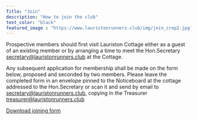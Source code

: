 ```yaml
---
Title: "Join"
description: "How to join the club"
text_color: "black"
featured_image : "https://www.lauristonrunners.club/img/join_crop2.jpg"
---
```


Prospective members should first visit Lauriston Cottage either as a guest of an existing member or by arranging a time to meet the Hon.Secretary secretary@lauristonrunners.club at the Cottage.

Any subsequent application for membership shall be made on the form below, proposed and seconded by two members. Please leave the completed form in an envelope pinned to the Noticeboard at the cottage addressed to the Hon.Secretary or scan it and send by email to secretary@lauristonrunners.club, copying in the Treasurer treasurer@lauristonrunners.club

[Download joining form](/docs/join.pdf)
